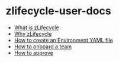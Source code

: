 # zlifecycle-user-docs


* [What is zLifecycle]()
* [Why zLifecycle]()
* [How to create an Environment YAML file]()
* [How to onboard a team]()
* [How to approve](approval.md)
